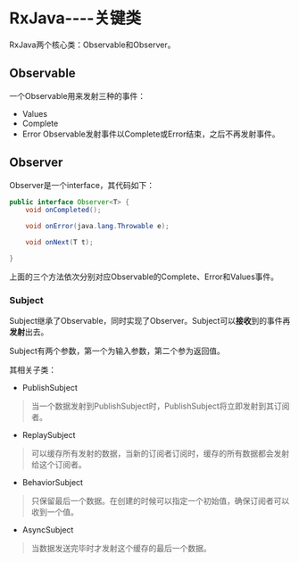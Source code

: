 # RxJava----关键类 #
RxJava两个核心类：Observable和Observer。

## Observable ##
一个Observable用来发射三种的事件：
 - Values 
 - Complete
 - Error
Observable发射事件以Complete或Error结束，之后不再发射事件。

## Observer ##
Observer是一个interface，其代码如下：
``` Java
public interface Observer<T> {
    void onCompleted();

    void onError(java.lang.Throwable e);

    void onNext(T t);

}
```
上面的三个方法依次分别对应Observable的Complete、Error和Values事件。

### Subject ###
Subject继承了Observable，同时实现了Observer。Subject可以**接收**到的事件再**发射**出去。

Subject有两个参数，第一个为输入参数，第二个参为返回值。

其相关子类：
 - PublishSubject
> 当一个数据发射到PublishSubject时，PublishSubject将立即发射到其订阅者。
 - ReplaySubject
> 可以缓存所有发射的数据，当新的订阅者订阅时，缓存的所有数据都会发射给这个订阅者。
 - BehaviorSubject
> 只保留最后一个数据。在创建的时候可以指定一个初始值，确保订阅者可以收到一个值。
 - AsyncSubject
> 当数据发送完毕时才发射这个缓存的最后一个数据。